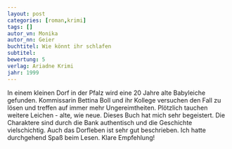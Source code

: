 ```yaml
---
layout: post
categories: [roman,krimi]
tags: []
autor_vn: Monika
autor_nn: Geier
buchtitel: Wie könnt ihr schlafen
subtitel:
bewertung: 5
verlag: Ariadne Krimi
jahr: 1999
---
```


In einem kleinen Dorf in der Pfalz wird eine 20 Jahre alte Babyleiche gefunden. Kommissarin Bettina Boll und ihr Kollege versuchen den Fall zu lösen und treffen auf immer mehr Ungereimtheiten. Plötzlich tauchen weitere Leichen - alte, wie neue.
Dieses Buch hat mich sehr begeistert. Die Charaktere sind durch die Bank authentisch und die Geschichte vielschichtig. Auch das Dorfleben ist sehr gut beschrieben. Ich hatte durchgehend Spaß beim Lesen. Klare Empfehlung!
